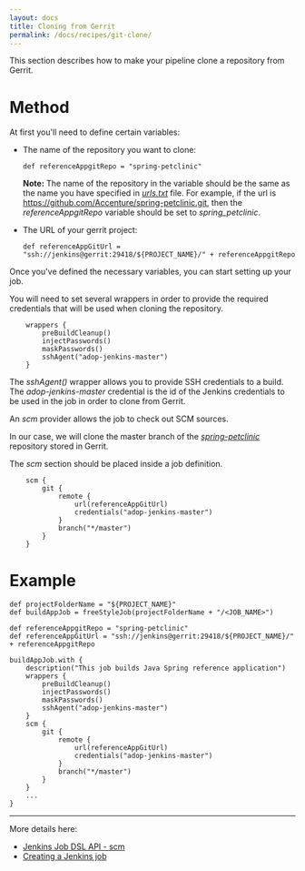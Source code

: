 ```yaml
---
layout: docs
title: Cloning from Gerrit
permalink: /docs/recipes/git-clone/
---
```


This section describes how to make your pipeline clone a repository from Gerrit.

# Method

At first you'll need to define certain variables:

* The name of the repository you want to clone:

    ```
    def referenceAppgitRepo = "spring-petclinic"
    ```
    
    **Note:** The name of the repository in the variable should be the same as the name you have specified in _[urls.txt](https://github.com/Accenture/adop-cartridge-java/blob/master/src/urls.txt)_ file. 
    For example, if the url is https://github.com/Accenture/spring-petclinic.git, then the _referenceAppgitRepo_ variable should be set to _spring_petclinic_.

* The URL of your gerrit project:

    ```
    def referenceAppGitUrl = "ssh://jenkins@gerrit:29418/${PROJECT_NAME}/" + referenceAppgitRepo
    ```

Once you've defined the necessary variables, you can start setting up your job.

You will need to set several wrappers in order to provide the required credentials that will be used when cloning the repository.

```
    wrappers {
        preBuildCleanup()
        injectPasswords()
        maskPasswords()
        sshAgent("adop-jenkins-master")
    }
```

The _sshAgent()_ wrapper allows you to provide SSH credentials to a build. The _adop-jenkins-master_ credential is the id of the Jenkins credentials to be used in the job in order to clone from Gerrit.

An _scm_ provider allows the job to check out SCM sources.

In our case, we will clone the master branch of the _[spring-petclinic](https://github.com/Accenture/spring-petclinic)_ repository stored in Gerrit.

The _scm_ section should be placed inside a job definition.

```
    scm {
        git {
            remote {
                url(referenceAppGitUrl)
                credentials("adop-jenkins-master")
            }
            branch("*/master")
        }
    }
```

# Example
```
def projectFolderName = "${PROJECT_NAME}"
def buildAppJob = freeStyleJob(projectFolderName + "/<JOB_NAME>")

def referenceAppgitRepo = "spring-petclinic"
def referenceAppGitUrl = "ssh://jenkins@gerrit:29418/${PROJECT_NAME}/" + referenceAppgitRepo

buildAppJob.with {
    description("This job builds Java Spring reference application")
    wrappers {
        preBuildCleanup()
        injectPasswords()
        maskPasswords()
        sshAgent("adop-jenkins-master")
    }
    scm {
        git {
            remote {
                url(referenceAppGitUrl)
                credentials("adop-jenkins-master")
            }
            branch("*/master")
        }
    }
    ...
}
```

---

More details here:

- [Jenkins Job DSL API - scm](https://jenkinsci.github.io/job-dsl-plugin/#method/javaposse.jobdsl.dsl.jobs.FreeStyleJob.scm)
- [Creating a Jenkins job](https://mibzzz.github.io/adop-cartridges-cookbook/docs/recipes/creating-a-job/)
